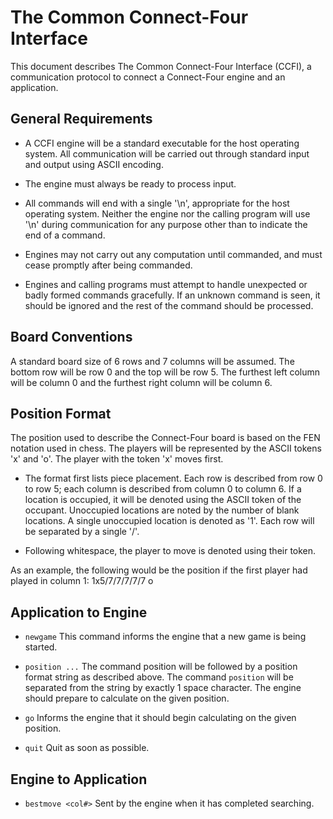 
The Common Connect-Four Interface
=================================

This document describes The Common Connect-Four Interface (CCFI),
a communication protocol to connect a Connect-Four engine and an application.

General Requirements
--------------------

* A CCFI engine will be a standard executable for the host operating system.
  All communication will be carried out through standard input and output using
  ASCII encoding.

* The engine must always be ready to process input.

* All commands will end with a single '\n', appropriate for the host operating
  system. Neither the engine nor the calling program will use '\n' during communication
  for any purpose other than to indicate the end of a command.

* Engines may not carry out any computation until commanded, and must cease
  promptly after being commanded.

* Engines and calling programs must attempt to handle unexpected or badly formed
  commands gracefully. If an unknown command is seen, it should be ignored and the
  rest of the command should be processed.


Board Conventions
-----------------

A standard board size of 6 rows and 7 columns will be assumed. The bottom row will
be row 0 and the top will be row 5. The furthest left column will be column 0 and
the furthest right column will be column 6.

Position Format
---------------

The position used to describe the Connect-Four board is based on the FEN notation
used in chess. The players will be represented by the ASCII tokens 'x' and 'o'.
The player with the token 'x' moves first.

* The format first lists piece placement. Each row is described from
  row 0 to row 5; each column is described from column 0 to column 6. If a location
  is occupied, it will be denoted using the ASCII token of the occupant. Unoccupied
  locations are noted by the number of blank locations. A single unoccupied location
  is denoted as '1'. Each row will be separated by a single '/'.

* Following whitespace, the player to move is denoted using their token.

As an example, the following would be the position if the first player had played
in column 1:
1x5/7/7/7/7/7 o

Application to Engine
---------------------

* `newgame`
  This command informs the engine that a new game is being started.

* `position ...`
  The command position will be followed by a position format string as described above.
  The command `position` will be separated from the string by exactly 1 space character.
  The engine should prepare to calculate on the given position.

* `go`
  Informs the engine that it should begin calculating on the given position.

* `quit`
  Quit as soon as possible.

Engine to Application
---------------------

* `bestmove <col#>`
  Sent by the engine when it has completed searching.
